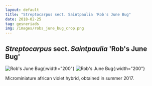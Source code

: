 ```yaml
---
layout: default
title: "Streptocarpus sect. Saintpaulia 'Rob's June Bug"
date: 2018-02-25
tag: gesneriads
img: /images/robs_june_bug_crop.png
---
```


## _Streptocarpus_ sect. _Saintpaulia_ 'Rob's June Bug'

![Rob's June Bug](/images/robs_june_bug_1_1.png){:width="200"}
![Rob's June Bug](/images/robs_june_bug_2_1.png){:width="200"}

Microminiature african violet hybrid, obtained in summer 2017. 